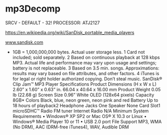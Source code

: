 # mp3Decomp

SRCV - DEFAULT - 32!
PROCESSOR:
ATJ2127

https://en.wikipedia.org/wiki/SanDisk_portable_media_players


www.sandisk.com
* 1GB = 1,000,000,000 bytes. Actual user storage less.
1 Card not included; sold separately.
2 Based on continuous playback at 128 kbps MP3. Actual life and performance may vary upon usage and settings; battery is not replaceable.
3 Based on 3.5 min. songs. Approximations: results may vary based on file attributes, and other factors.
4 iTunes is for legal or right holder authorized copying. Don’t steal music.
SanDisk® Clip Jam™ MP3 Player
Specifications
Product Dimensions
(H x W x L)
2.60” x 1.60” x 0.63” in.
66.04 x 40.64 x 16.00 mm
Product Weight 0.05 lb (22.68 g)
Screen Size 0.96” White OLED (128x64 pixels)
Capacity 8GB*
Colors Black, blue, neon green, neon pink and red
Battery Up to 18 hours of playback2
Headphone Jacks One
Speaker None
Card Slot1 microSDHC™
Radio FM tuner
Internet Radio N/A
Minimum System
Requirements
• Windows® XP SP2 or Mac OS® X 10.3 or Linux
• Windows® Media Player 10 or 11
• USB 2.0 port
File Support MP3, WMA (No DRM), AAC (DRM-free iTunes4), WAV,
Audible DRM
